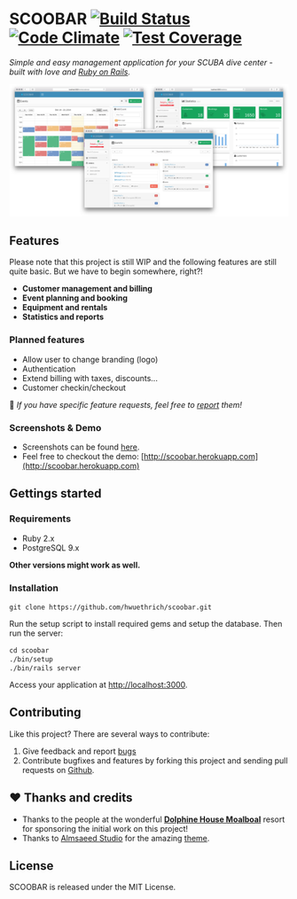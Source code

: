 # SCOOBAR [![Build Status](https://semaphoreapp.com/api/v1/projects/2dff0449-01db-4afe-b594-9f02e8298bf1/280213/shields_badge.svg)](https://semaphoreapp.com/hwuethrich/scoobar) [![Code Climate](https://codeclimate.com/github/hwuethrich/scoobar/badges/gpa.svg)](https://codeclimate.com/github/hwuethrich/scoobar) [![Test Coverage](https://codeclimate.com/github/hwuethrich/scoobar/badges/coverage.svg)](https://codeclimate.com/github/hwuethrich/scoobar)

*Simple and easy management application for your SCUBA dive center - built with love and [Ruby on Rails](http://rubyonrails.org).*



[![image](doc/screenshots/combined.png "See more screenshots")](doc/screenshots)

## Features

Please note that this project is still WIP and the following features are still quite basic. But we have to begin somewhere, right?!

* **Customer management and billing**
* **Event planning and booking**
* **Equipment and rentals**
* **Statistics and reports**

### Planned features

* Allow user to change branding (logo)
* Authentication
* Extend billing with taxes, discounts...
* Customer checkin/checkout

📢 *If you have specific feature requests, feel free to [report](https://github.com/hwuethrich/scoobar/issues/new) them!*

### Screenshots & Demo
	
* Screenshots can be found [here](doc/screenshots/).
* Feel free to checkout the demo: [http://scoobar.herokuapp.com](http://scoobar.herokuapp.com)

## Gettings started


### Requirements

* Ruby 2.x
* PostgreSQL 9.x

**Other versions might work as well.**

### Installation

```
git clone https://github.com/hwuethrich/scoobar.git
```

Run the setup script to install required gems and setup the database. Then run the server:

```
cd scoobar
./bin/setup
./bin/rails server
```

Access your application at [http://localhost:3000](http://localhost:3000).


## Contributing

Like this project? There are several ways to contribute:

1. Give feedback and report [bugs](https://github.com/hwuethrich/scoobar/issues) 
2. Contribute bugfixes and features by forking this project and sending pull requests on [Github](https://github.com/hwuethrich/scoobar).

## ❤️ Thanks and credits

* Thanks to the people at the wonderful **[Dolphine House Moalboal](http://moalboal.net/moalboal/)** resort for sponsoring the initial work on this project!
* Thanks to [Almsaeed Studio](http://www.almsaeedstudio.com/) for the amazing [theme](https://github.com/almasaeed2010/AdminLTE).

## License

SCOOBAR is released under the MIT License.
